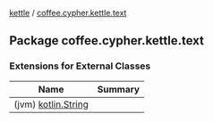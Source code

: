 [kettle](../index.md) / [coffee.cypher.kettle.text](./index.md)

## Package coffee.cypher.kettle.text

### Extensions for External Classes

| Name | Summary |
|---|---|
| (jvm) [kotlin.String](kotlin.-string/index.md) |  |
